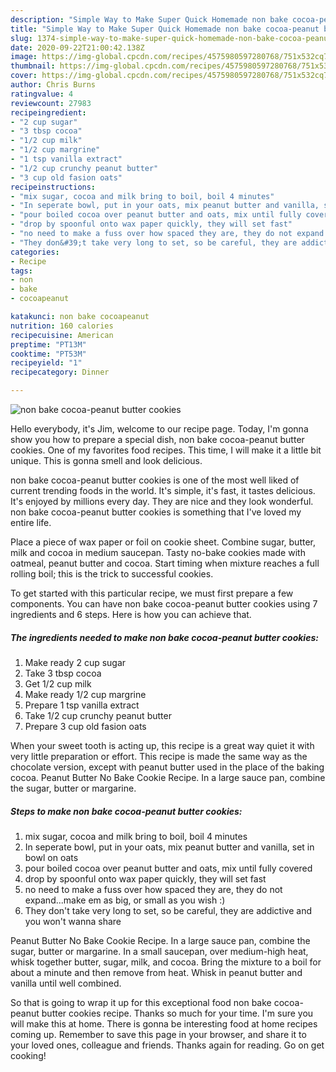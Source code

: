 ```yaml
---
description: "Simple Way to Make Super Quick Homemade non bake cocoa-peanut butter cookies"
title: "Simple Way to Make Super Quick Homemade non bake cocoa-peanut butter cookies"
slug: 1374-simple-way-to-make-super-quick-homemade-non-bake-cocoa-peanut-butter-cookies
date: 2020-09-22T21:00:42.138Z
image: https://img-global.cpcdn.com/recipes/4575980597280768/751x532cq70/non-bake-cocoa-peanut-butter-cookies-recipe-main-photo.jpg
thumbnail: https://img-global.cpcdn.com/recipes/4575980597280768/751x532cq70/non-bake-cocoa-peanut-butter-cookies-recipe-main-photo.jpg
cover: https://img-global.cpcdn.com/recipes/4575980597280768/751x532cq70/non-bake-cocoa-peanut-butter-cookies-recipe-main-photo.jpg
author: Chris Burns
ratingvalue: 4
reviewcount: 27983
recipeingredient:
- "2 cup sugar"
- "3 tbsp cocoa"
- "1/2 cup milk"
- "1/2 cup margrine"
- "1 tsp vanilla extract"
- "1/2 cup crunchy peanut butter"
- "3 cup old fasion oats"
recipeinstructions:
- "mix sugar, cocoa and milk bring to boil, boil 4 minutes"
- "In seperate bowl, put in your oats, mix peanut butter and vanilla, set in bowl on oats"
- "pour boiled cocoa over peanut butter and oats, mix until fully covered"
- "drop by spoonful onto wax paper quickly, they will set fast"
- "no need to make a fuss over how spaced they are, they do not expand...make em as big, or small as you wish :)"
- "They don&#39;t take very long to set, so be careful, they are addictive and you won&#39;t wanna share"
categories:
- Recipe
tags:
- non
- bake
- cocoapeanut

katakunci: non bake cocoapeanut 
nutrition: 160 calories
recipecuisine: American
preptime: "PT13M"
cooktime: "PT53M"
recipeyield: "1"
recipecategory: Dinner

---
```



![non bake cocoa-peanut butter cookies](https://img-global.cpcdn.com/recipes/4575980597280768/751x532cq70/non-bake-cocoa-peanut-butter-cookies-recipe-main-photo.jpg)

Hello everybody, it's Jim, welcome to our recipe page. Today, I'm gonna show you how to prepare a special dish, non bake cocoa-peanut butter cookies. One of my favorites food recipes. This time, I will make it a little bit unique. This is gonna smell and look delicious.

non bake cocoa-peanut butter cookies is one of the most well liked of current trending foods in the world. It's simple, it's fast, it tastes delicious. It's enjoyed by millions every day. They are nice and they look wonderful. non bake cocoa-peanut butter cookies is something that I've loved my entire life.

Place a piece of wax paper or foil on cookie sheet. Combine sugar, butter, milk and cocoa in medium saucepan. Tasty no-bake cookies made with oatmeal, peanut butter and cocoa. Start timing when mixture reaches a full rolling boil; this is the trick to successful cookies.


To get started with this particular recipe, we must first prepare a few components. You can have non bake cocoa-peanut butter cookies using 7 ingredients and 6 steps. Here is how you can achieve that.

<!--inarticleads1-->

##### The ingredients needed to make non bake cocoa-peanut butter cookies:

1. Make ready 2 cup sugar
1. Take 3 tbsp cocoa
1. Get 1/2 cup milk
1. Make ready 1/2 cup margrine
1. Prepare 1 tsp vanilla extract
1. Take 1/2 cup crunchy peanut butter
1. Prepare 3 cup old fasion oats


When your sweet tooth is acting up, this recipe is a great way quiet it with very little preparation or effort. This recipe is made the same way as the chocolate version, except with peanut butter used in the place of the baking cocoa. Peanut Butter No Bake Cookie Recipe. In a large sauce pan, combine the sugar, butter or margarine. 

<!--inarticleads2-->

##### Steps to make non bake cocoa-peanut butter cookies:

1. mix sugar, cocoa and milk bring to boil, boil 4 minutes
1. In seperate bowl, put in your oats, mix peanut butter and vanilla, set in bowl on oats
1. pour boiled cocoa over peanut butter and oats, mix until fully covered
1. drop by spoonful onto wax paper quickly, they will set fast
1. no need to make a fuss over how spaced they are, they do not expand...make em as big, or small as you wish :)
1. They don&#39;t take very long to set, so be careful, they are addictive and you won&#39;t wanna share


Peanut Butter No Bake Cookie Recipe. In a large sauce pan, combine the sugar, butter or margarine. In a small saucepan, over medium-high heat, whisk together butter, sugar, milk, and cocoa. Bring the mixture to a boil for about a minute and then remove from heat. Whisk in peanut butter and vanilla until well combined. 

So that is going to wrap it up for this exceptional food non bake cocoa-peanut butter cookies recipe. Thanks so much for your time. I'm sure you will make this at home. There is gonna be interesting food at home recipes coming up. Remember to save this page in your browser, and share it to your loved ones, colleague and friends. Thanks again for reading. Go on get cooking!
